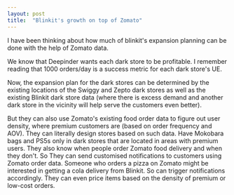 ```yaml
---
layout: post
title:  "Blinkit's growth on top of Zomato"
---
```


I have been thinking about how much of blinkit's expansion planning can be done with the help of Zomato data.

We know that Deepinder wants each dark store to be profitable. I remember reading that 1000 orders/day is a success metric for each dark store's UE.

Now, the expansion plan for the dark stores can be determined by the existing locations of the Swiggy and Zepto dark stores as well as the existing Blinkit dark store data (where there is excess demand and another dark store in the vicinity will help serve the customers even better).

But they can also use Zomato's existing food order data to figure out user density, where premium customers are (based on order frequency and AOV). They can literally design stores based on such data. Have Mokobara bags and PS5s only in dark stores that are located in areas with premium users. They also know when people order Zomato food delivery and when they don't. So They can send customised notifications to customers using Zomato order data. Someone who orders a pizza on Zomato might be interested in getting a cola delivery from Blinkit. So can trigger notifications accordingly. They can even price items based on the density of premium or low-cost orders.
